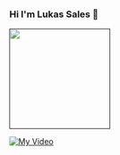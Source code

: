 ### Hi I'm Lukas Sales 👋

<div>
  <a href=" ">
   <img height="180em" src="https://github-readme-stats.vercel.app/api/top-langs/?username=gsLukas&layout=compact&langs_count=7&theme=tokyonight"/> </div>
   
![My Video](https://user-images.githubusercontent.com/91630131/135340400-5feace68-2f63-411b-8be9-a1e6858dc7be.gif)
